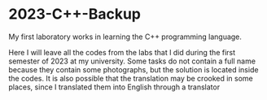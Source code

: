 # 2023-C++-Backup
My first laboratory works in learning the C++ programming language.

Here I will leave all the codes from the labs that I did during the first semester of 2023 at my university. Some tasks do not contain a full name because they contain some photographs, but the solution is located inside the codes. It is also possible that the translation may be crooked in some places, since I translated them into English through a translator
